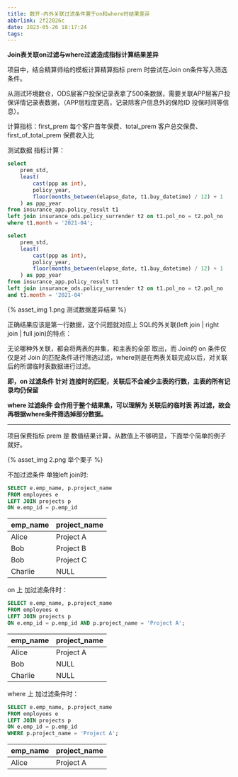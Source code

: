 ```yaml
---
title: 数开-内外关联过滤条件置于on和where时结果差异
abbrlink: 2f22026c
date: 2023-05-26 18:17:24
tags:
---
```


**Join表关联on过滤与where过滤造成指标计算结果差异**

<!--more-->

项目中，结合精算师给的模板计算精算指标 prem 时尝试在Join on条件写入筛选条件。

从测试环境数仓，ODS层客户投保记录表拿了500条数据，需要关联APP层客户投保详情记录表数据，（APP层粒度更高，记录除客户信息外的保险ID 投保时间等信息）。

计算指标：first_prem 每个客户首年保费、total_prem 客户总交保费、first_of_total_prem 保费收入比

测试数据 指标计算：

```sql
select
    prem_std,
    least(
        cast(ppp as int),
        policy_year,
        floor(months_between(elapse_date, t1.buy_datetime) / 12) + 1
    ) as ppp_year
from insurance_app.policy_result t1
left join insurance_ods.policy_surrender t2 on t1.pol_no = t2.pol_no
where t1.month = '2021-04';
```

```sql
select
    prem_std,
    least(
        cast(ppp as int),
        policy_year,
        floor(months_between(elapse_date, t1.buy_datetime) / 12) + 1
    ) as ppp_year
from insurance_app.policy_result t1
left join insurance_ods.policy_surrender t2 on t1.pol_no = t2.pol_no
and t1.month = '2021-04'
```

{% asset_img 1.png 测试数据差异结果 %}

正确结果应该是第一行数据，这个问题就对应上 SQL的外关联(left join | right join | full join)的特点：

无论哪种外关联，都会将两表的并集，和主表的全部 取出，而 Join的 on 条件仅仅是对 Join 的匹配条件进行筛选过滤，where则是在两表关联完成以后，对关联后的所谓临时表数据进行过滤。

**即，on 过滤条件 针对 连接时的匹配，关联后不会减少主表的行数，主表的所有记录均仍保留**

**where 过滤条件 会作用于整个结果集，可以理解为 关联后的临时表 再过滤，故会再根据where条件筛选掉部分数据。**

------

项目保费指标 prem 是 数值结果计算，从数值上不够明显，下面举个简单的例子就好。

{% asset_img 2.png 举个栗子 %}

不加过滤条件 单独left join时:

```sql
SELECT e.emp_name, p.project_name
FROM employees e
LEFT JOIN projects p
ON e.emp_id = p.emp_id
```

| emp_name | project_name |
| -------- | ------------ |
| Alice    | Project A    |
| Bob      | Project B    |
| Bob      | Project C    |
| Charlie  | NULL         |

on 上 加过滤条件时：

```sql
SELECT e.emp_name, p.project_name
FROM employees e
LEFT JOIN projects p
ON e.emp_id = p.emp_id AND p.project_name = 'Project A';
```

| emp_name | project_name |
| -------- | ------------ |
| Alice    | Project A    |
| Bob      | NULL         |
| Charlie  | NULL         |

where 上 加过滤条件时：

```sql
SELECT e.emp_name, p.project_name
FROM employees e
LEFT JOIN projects p
ON e.emp_id = p.emp_id
WHERE p.project_name = 'Project A';
```

| emp_name | project_name |
| -------- | ------------ |
| Alice    | Project A    |







